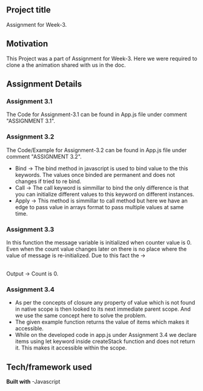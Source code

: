 ## Project title
Assignment for Week-3.

## Motivation
This Project was a part of Assignment for Week-3. Here we were required to clone a the animation shared with us in the doc. 

## Assignment Details

### Assignment 3.1
The Code for Assignment-3.1 can be found in App.js file under comment "ASSIGNMENT 3.1".

### Assignment 3.2
The Code/Example for Assignment-3.2 can be found in App.js file under comment "ASSIGNMENT 3.2". <br>

- Bind -> The bind method in javascript is used to bind value to the this keywords. The values once binded are permanent and does not changes if tried to re bind.  
- Call -> The call keyword is simmillar to bind the only difference is that you can initialize different values to this keyword on different instances.
- Apply  -> This method is simmillar to call method but here we have an edge to pass value in arrays format to pass multiple values at same time.

### Assignment 3.3

In this function the message variable is initialized when counter value is 0. Even when the count value changes later on there is no place where the value of message is re-initialized. Due to this fact the -><br><br>

Output -> Count is 0.

### Assignment 3.4
- As per the concepts of closure any property of value which is not found in native scope is then looked to its next immediate parent scope. And we use the same concept here to solve the problem.
- The given example function returns the value of items which makes it accessible.
- While on the developed code in app.js under Assignment 3.4 we declare items using let keyword inside createStack function and does not return it. This makes it accessible within the scope.

## Tech/framework used

<b>Built with</b>
-Javascript



